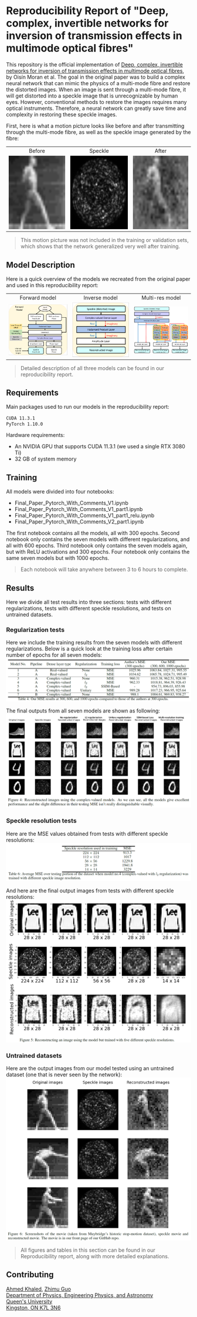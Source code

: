 # Reproducibility Report of "Deep, complex, invertible networks for inversion of transmission effects in multimode optical fibres"

This repository is the official implementation of [Deep, complex, invertible networks for inversion of transmission effects in multimode optical fibres](https://papers.nips.cc/paper/2018/hash/148510031349642de5ca0c544f31b2ef-Abstract.html), by Oisín Moran et al. The goal in the original paper was to build a complex neural network that can mimic the physics of a multi-mode fibre and restore the distorted images. When an image is sent through a multi-mode fibre, it will get distorted into a speckle image that is unrecognizable by human eyes. However, conventional methods to restore the images requires many optical instruments. Therefore, a neural network can greatly save time and complexity in restoring these speckle images.

First, here is what a motion picture looks like before and after transmitting through the multi-mode fibre, as well as the speckle image generated by the fibre:

<table>
<tr>
  <td align="center">Before</td>
  <td align="center">Speckle</td>
  <td align="center">After</td>
</tr>
  <tr>
    <td align="center"><img src=/Reproducibility_report/gifs/orig_punc.gif width="200" height="200"></td>
    <td align="center"><img src=/Reproducibility_report/gifs/1m_112x112_punc_speckles.gif width="200" height="200"></td>
    <td align="center"><img src=/Reproducibility_report/gifs/punc_Complex_L2_reg_epoch_300_lamb_0.03.gif width="200" height="200"></td>
  </tr>
</table>

>This motion picture was not included in the training or validation sets, which shows that the network generalized very well after training.

## Model Description

Here is a quick overview of the models we recreated from the original paper and used in this reproducibility report:

<table>
<tr>
  <td align="center">Forward model</td>
  <td align="center">Inverse model</td>
  <td align="center">Multi-res model</td>
</tr>
  <tr>
    <td align="center"><img src=/Reproducibility_report/figures/Forward_model.PNG></td>
    <td align="center"><img src=/Reproducibility_report/figures/Inverse_model_updated.PNG></td>
    <td align="center"><img src=/Reproducibility_report/figures/multi-res.PNG></td>
  </tr>
</table>

> Detailed description of all three models can be found in our reproducibility report.

## Requirements

Main packages used to run our models in the reproducibility report:

```
CUDA 11.3.1
PyTorch 1.10.0
```
Hardware requirements:

<ul>
  <li>An NVIDIA GPU that supports CUDA 11.3.1 (we used a single RTX 3080 Ti)</li>
  <li>32 GB of system memory</li>
</ul>

## Training

All models were divided into four notebooks:
<ul>
  <li>Final_Paper_Pytorch_With_Comments_V1.ipynb</li>
  <li>Final_Paper_Pytorch_With_Comments_V1_part1.ipynb</li>
  <li>Final_Paper_Pytorch_With_Comments_V1_part1_relu.ipynb</li>
  <li>Final_Paper_Pytorch_With_Comments_V2_part1.ipynb</li>  
</ul>

The first notebook contains all the models, all with 300 epochs. Second notebook only contains the seven models with different regularizations, and all with 600 epochs. Third notebook only contains the seven models again, but with ReLU activations and 300 epochs. Four notebook only contains the same seven models but with 1000 epochs.

>Each notebook will take anywhere between 3 to 6 hours to complete.

## Results

Here we divide all test results into three sections: tests with different regularizations, tests with different speckle resolutions, and tests on untrained datasets.

### Regularization tests
Here we include the training results from the seven models with different regularizations. Below is a quick look at the training loss after certain number of epochs for all seven models:
<img src=/Reproducibility_report/figures/Table4.PNG>

The final outputs from all seven models are shown as following:
<img src=/Reproducibility_report/figures/regularization_fig.PNG>


### Speckle resolution tests
Here are the MSE values obtained from tests with different speckle resolutions:
<img src=/Reproducibility_report/figures/Table6.PNG>

And here are the final output images from tests with different speckle resolutions:
<img src=/Reproducibility_report/figures/multi-res_fig.PNG>

### Untrained datasets
Here are the output images from our model tested using an untrained dataset (one that is never seen by the network):
<img src=/Reproducibility_report/figures/still_shot.PNG>
> All figures and tables in this section can be found in our Reproducibility report, along with more detailed explanations.


## Contributing
<a href="https://github.com/ahmed6795" target="_blank">Ahmed Khaled</a>, <a href="https://github.com/ZhimuG" target="_blank">Zhimu Guo</a>   \
<a href="https://www.queensu.ca/physics/" target="_blank">Department of Physics, Engineering Physics, and Astronomy</a>  \
<a href="https://www.queensu.ca/" target="_blank">Queen's University</a>  \
<a href="https://www.google.ca/maps/place/Queen's+University/@44.2252795,-76.4973299,17z/data=!3m1!4b1!4m5!3m4!1s0x4cd2ab0fccd925e9:0x268a8a4f5c257211!8m2!3d44.2252795!4d-76.4951412?hl=en" target="_blank">Kingston, ON K7L 3N6</a>
